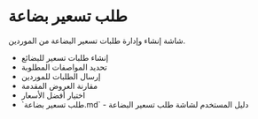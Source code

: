 # طلب تسعير بضاعة
شاشة إنشاء وإدارة طلبات تسعير البضاعة من الموردين.
- إنشاء طلبات تسعير للبضائع
- تحديد المواصفات المطلوبة
- إرسال الطلبات للموردين
- مقارنة العروض المقدمة
- اختيار أفضل الأسعار
- \`طلب تسعير بضاعة.md\` - دليل المستخدم لشاشة طلب تسعير البضاعة
